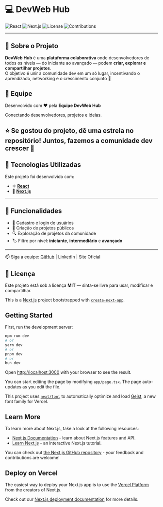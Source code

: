 # 💻 DevWeb Hub

![React](https://img.shields.io/badge/React-20232A?style=for-the-badge&logo=react&logoColor=61DAFB)
![Next.js](https://img.shields.io/badge/Next.js-000000?style=for-the-badge&logo=nextdotjs&logoColor=white)
![License](https://img.shields.io/badge/License-MIT-green?style=for-the-badge)
![Contributions](https://img.shields.io/badge/Contributions-Welcome-blue?style=for-the-badge)

---

## 🧠 Sobre o Projeto

**DevWeb Hub** é uma **plataforma colaborativa** onde desenvolvedores de todos os níveis — do iniciante ao avançado — podem **criar, explorar e compartilhar projetos**.  
O objetivo é unir a comunidade dev em um só lugar, incentivando o aprendizado, networking e o crescimento conjunto 🚀  

## 🧠 Equipe
 
Desenvolvido com ❤️ pela **Equipe DevWeb Hub**
 
 
Conectando desenvolvedores, projetos e ideias.

⭐ **Se gostou do projeto, dê uma estrela no repositório!** Juntos, fazemos a comunidade dev crescer 💪
---

## 🚀 Tecnologias Utilizadas

Este projeto foi desenvolvido com:

- ⚛️ **[React](https://reactjs.org/)**  
- 🔼 **[Next.js](https://nextjs.org/)**  

---

## 🧩 Funcionalidades

- 👤 Cadastro e login de usuários  
- 🧱 Criação de projetos públicos  
- 🔍 Exploração de projetos da comunidade  
- 🏷️ Filtro por nível: **iniciante**, **intermediário** e **avançado**  

---
 
 
📫 Siga a equipe: [GitHub](https://github.com/) | LinkedIn | Site Oficial
  
## 🪪 Licença
 
Este projeto está sob a licença **MIT** — sinta-se livre para usar, modificar e compartilhar.



This is a [Next.js](https://nextjs.org) project bootstrapped with [`create-next-app`](https://nextjs.org/docs/app/api-reference/cli/create-next-app).

## Getting Started

First, run the development server:

```bash
npm run dev
# or
yarn dev
# or
pnpm dev
# or
bun dev
```

Open [http://localhost:3000](http://localhost:3000) with your browser to see the result.

You can start editing the page by modifying `app/page.tsx`. The page auto-updates as you edit the file.

This project uses [`next/font`](https://nextjs.org/docs/app/building-your-application/optimizing/fonts) to automatically optimize and load [Geist](https://vercel.com/font), a new font family for Vercel.

## Learn More

To learn more about Next.js, take a look at the following resources:

- [Next.js Documentation](https://nextjs.org/docs) - learn about Next.js features and API.
- [Learn Next.js](https://nextjs.org/learn) - an interactive Next.js tutorial.

You can check out [the Next.js GitHub repository](https://github.com/vercel/next.js) - your feedback and contributions are welcome!

## Deploy on Vercel

The easiest way to deploy your Next.js app is to use the [Vercel Platform](https://vercel.com/new?utm_medium=default-template&filter=next.js&utm_source=create-next-app&utm_campaign=create-next-app-readme) from the creators of Next.js.

Check out our [Next.js deployment documentation](https://nextjs.org/docs/app/building-your-application/deploying) for more details.
